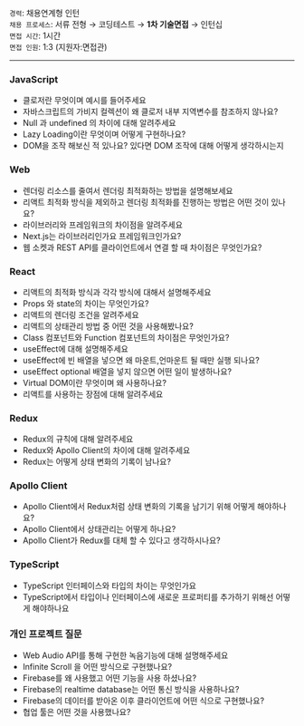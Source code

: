 <br/>

`경력`: 채용연계형 인턴 <br/>
`채용 프로세스`: 서류 전형 → 코딩테스트 → <b>1차 기술면접</b> → 인턴십 <br/>
`면접 시간`: 1시간 <br/>
`면접 인원`: 1:3 (지원자:면접관)

---

### JavaScript

-   클로저란 무엇이며 예시를 들어주세요
-   자바스크립트의 가비지 컬렉션이 왜 클로저 내부 지역변수를 참조하지 않나요?
-   Null 과 undefined 의 차이에 대해 알려주세요
-   Lazy Loading이란 무엇이며 어떻게 구현하나요?
-   DOM을 조작 해보신 적 있나요? 있다면 DOM 조작에 대해 어떻게 생각하시는지

### Web

-   렌더링 리소스를 줄여서 렌더링 최적화하는 방법을 설명해보세요
-   리액트 최적화 방식을 제외하고 렌더링 최적화를 진행하는 방법은 어떤 것이 있나요?
-   라이브러리와 프레임워크의 차이점을 알려주세요
-   Next.js는 라이브러리인가요 프레임워크인가요?
-   웹 소켓과 REST API를 클라이언트에서 연결 할 때 차이점은 무엇인가요?

### React

-   리액트의 최적화 방식과 각각 방식에 대해서 설명해주세요
-   Props 와 state의 차이는 무엇인가요?
-   리액트의 렌더링 조건을 알려주세요
-   리액트의 상태관리 방법 중 어떤 것을 사용해봤나요?
-   Class 컴포넌트와 Function 컴포넌트의 차이점은 무엇인가요?
-   useEffect에 대해 설명해주세요
-   useEffect에 빈 배열을 넣으면 왜 마운트,언마운트 될 때만 실행 되나요?
-   useEffect optional 배열을 넣지 않으면 어떤 일이 발생하나요?
-   Virtual DOM이란 무엇이며 왜 사용하나요?
-   리액트를 사용하는 장점에 대해 알려주세요

### Redux

-   Redux의 규칙에 대해 알려주세요
-   Redux와 Apollo Client의 차이에 대해 알려주세요
-   Redux는 어떻게 상태 변화의 기록이 남나요?

### Apollo Client

-   Apollo Client에서 Redux처럼 상태 변화의 기록을 남기기 위해 어떻게 해야하나요?
-   Apollo Client에서 상태관리는 어떻게 하나요?
-   Apollo Client가 Redux를 대체 할 수 있다고 생각하시나요?

### TypeScript

-   TypeScript 인터페이스와 타입의 차이는 무엇인가요
-   TypeScript에서 타입이나 인터페이스에 새로운 프로퍼티를 추가하기 위해선 어떻게 해야하나요

### 개인 프로젝트 질문

-   Web Audio API를 통해 구현한 녹음기능에 대해 설명해주세요
-   Infinite Scroll 을 어떤 방식으로 구현했나요?
-   Firebase를 왜 사용했고 어떤 기능을 사용 하셨나요?
-   Firebase의 realtime database는 어떤 통신 방식을 사용하나요?
-   Firebase의 데이터를 받아온 이후 클라이언트에 어떤 식으로 구현했나요?
-   협업 툴은 어떤 것을 사용했나요?
